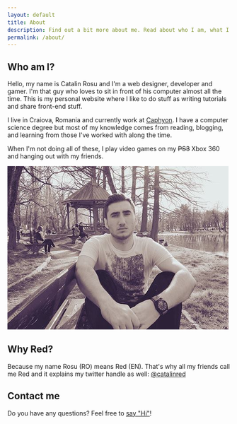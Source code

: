 ```yaml
---
layout: default
title: About
description: Find out a bit more about me. Read about who I am, what I do and what are my passions.
permalink: /about/
---
```


## Who am I?
Hello, my name is Catalin Rosu and I'm a web designer, developer and gamer. I'm that guy who loves to sit in front of his computer almost all the time. This is my personal website where I like to do stuff as writing tutorials and share front-end stuff.

I live in Craiova, Romania and currently work at <a href="http://www.caphyon.com/">Caphyon</a>. I have a computer science degree but most of my knowledge comes from reading, blogging, and learning from those I've worked with along the time.

When I'm not doing all of these, I play video games on my <del datetime="2011-11-28T19:02:45+00:00">PS3</del> Xbox 360 and hanging out with my friends.

![Red](/img/me.jpg)

## Why Red?
Because my name Rosu (RO) means Red (EN). That's why all my friends call me Red and it explains my twitter handle as well: <a href="https://twitter.com/catalinred">@catalinred</a>

## Contact me
Do you have any questions? Feel free to <a href="/contact">say "Hi"</a>!